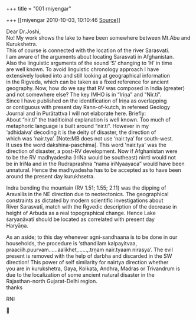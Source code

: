 +++
title = "001 rniyengar"

+++
[[rniyengar	2010-10-03, 10:10:46 [Source](https://groups.google.com/g/bvparishat/c/1CG5VZmYwGQ)]]



Dear Dr.Joshi,  
No! My work shows the lake to have been somewhere between Mt.Abu and  
Kurukshetra.  
This of course is connected with the location of the river Sarasvati.  
I am aware of the arguments about locating Sarasvati in Afghanistan.  
Also the linguistic arguments of the sound ‘S’ changing to ‘H’ in time  
are well known. To avoid linguistic chronology approach I have  
extensively looked into and still looking at geographical information  
in the Rigveda, which can be taken as a fixed reference for ancient  
geography. Now, how do we say that RV was composed in India (greater)  
and not somewhere else? The key IMHO is in “Iriṇa” and “Nir.ti”.  
Since I have published on the identification of Iriṇa as overlapping  
or contiguous with present day Rann-of-kutch, in refereed Geology  
Journal and in Purātattva I will not elaborate here. Briefly:  
About “nir.ti” the traditioinal explanation is well known. Too much of  
metaphoric language is built around “nir.ti”. However in my  
‘adhidaiva’ decoding it is the deity of disaster, the direction of  
which was ‘nair.tya’. \[Note:MB does not use ‘nair.tya’ for south-west.  
It uses the word dakshina-paschima\]. This word 'nair.tya' was the  
direction of disaster, a post-RV development. Now if Afghanistan were  
to be the RV madhyadesha (IriNa would be southeast) nirrti would not  
be in IriNa and in the Rudraprashna “nama iriNyaayaca” would have been  
unnatural. Hence the madhyadesha has to be accepted as to have been  
around the present day kurukhsetra.  
  
Indra bending the mountain (RV 1.51; 1.55; 2.11) was the dipping of  
Aravallis in the NE direction due to neotectonics. The geographical  
constraints as dictated by modern scientific investigations about  
River Sarasvatī, match with the Rgvedic description of the decrease in  
height of Arbuda as a real topographical change. Hence Lake  
śaryaṇāvatī should be located as correlated with present day  
Haryāṇa.  
  
As an aside; to this day whenever agni-sandhaana is to be done in our  
households, the procedure is ‘sthandilam kalpayitvaa,  
praaciih.puurvam……aalikhet,……,.trṇam nair.tyaam nirasya’. The evil  
present is removed with the help of darbha and discarded in the SW  
direction! This power of self similarity for nairtya direction whether  
you are in kurukshetra, Gaya, Kolkata, Andhra, Madras or Trivandrum is  
due to the localization of some ancient natural disaster in the  
Rajasthan-north Gujarat-Delhi region.  
thanks  
  
RNI  



